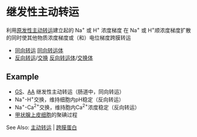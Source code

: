 # 继发性主动转运

利用[原发性主动转运](原发性主动转运.md)建立起的 Na<sup>+</sup> 或 H<sup>+</sup> 浓度梯度
在 Na<sup>+</sup> 或 H<sup>+</sup>顺浓度梯度扩散的同时使其他物质浓度梯度或（和）电位梯度跨膜转运

- [同向转运](同向转运.md) [同向转运体](同向转运体.md)
- [反向转运](反向转运.md)/[交换](交换.md) [反向转运体](反向转运体.md)/[交换体](交换体.md)

## Example

- [GS](葡萄糖.md)、[AA](氨基酸.md) 继发性主动转运（肠道中，同向转运）
- Na<sup>+</sup>-H<sup>+</sup>交换，维持细胞内pH稳定（反向转运）
- Na<sup>+</sup>-Ca<sup>2+</sup>交换，维持胞内Ca<sup>2+</sup>浓度稳定（反向转运）
- [甲状腺](甲状腺.md)[上皮细胞](上皮细胞.md)的聚碘过程

See Also: [主动转运](主动转运.md) | [跨膜蛋白](跨膜蛋白.md)
